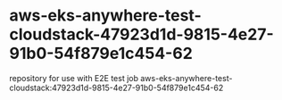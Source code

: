 # aws-eks-anywhere-test-cloudstack-47923d1d-9815-4e27-91b0-54f879e1c454-62
repository for use with E2E test job aws-eks-anywhere-test-cloudstack:47923d1d-9815-4e27-91b0-54f879e1c454-62

